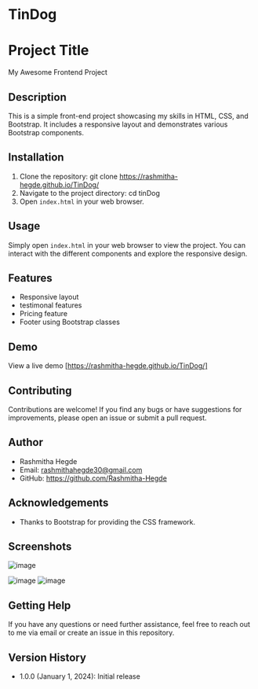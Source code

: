 # TinDog
# Project Title

My Awesome Frontend Project

## Description

This is a simple front-end project showcasing my skills in HTML, CSS, and Bootstrap. It includes a responsive layout and demonstrates various Bootstrap components.

## Installation

1. Clone the repository: git clone https://rashmitha-hegde.github.io/TinDog/
2. Navigate to the project directory: cd tinDog
3. Open `index.html` in your web browser.

## Usage

Simply open `index.html` in your web browser to view the project. You can interact with the different components and explore the responsive design.

## Features

- Responsive layout
- testimonal features
- Pricing feature
- Footer using Bootstrap classes

## Demo

View a live demo [https://rashmitha-hegde.github.io/TinDog/]

## Contributing

Contributions are welcome! If you find any bugs or have suggestions for improvements, please open an issue or submit a pull request.

## Author

- Rashmitha Hegde
- Email: rashmithahegde30@gmail.com
- GitHub: https://github.com/Rashmitha-Hegde

## Acknowledgements

- Thanks to Bootstrap for providing the CSS framework.


## Screenshots

![image](https://github.com/Rashmitha-Hegde/TinDog/assets/96338838/1411204e-5a6c-4c9b-b380-99c8f99d99dd)

![image](https://github.com/Rashmitha-Hegde/TinDog/assets/96338838/d01a5f0e-ed13-47f6-a3af-4c6d387019f7)
![image](https://github.com/Rashmitha-Hegde/TinDog/assets/96338838/e1dc6d42-d662-4d29-ac10-78fdd7a61a17)



## Getting Help

If you have any questions or need further assistance, feel free to reach out to me via email or create an issue in this repository.

## Version History

- 1.0.0 (January 1, 2024): Initial release
